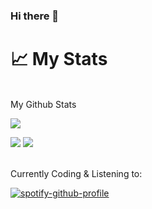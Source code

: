 ### Hi there 👋

# 📈 My Stats

<br>
My Github Stats

![](http://github-profile-summary-cards.vercel.app/api/cards/profile-details?username=egorkapot&theme=dracula) 

![](http://github-profile-summary-cards.vercel.app/api/cards/repos-per-language?username=egorkapot&theme=dracula) 
![](http://github-profile-summary-cards.vercel.app/api/cards/most-commit-language?username=egorkapot&theme=dracula)


<br>
Currently Coding & Listening to:

[![spotify-github-profile](https://spotify-github-profile.vercel.app/api/view?uid=31exzesqr6zyu6vzkcxczwdjdyta&cover_image=true&theme=default&show_offline=false&background_color=121212)](https://github.com/kittinan/spotify-github-profile)




